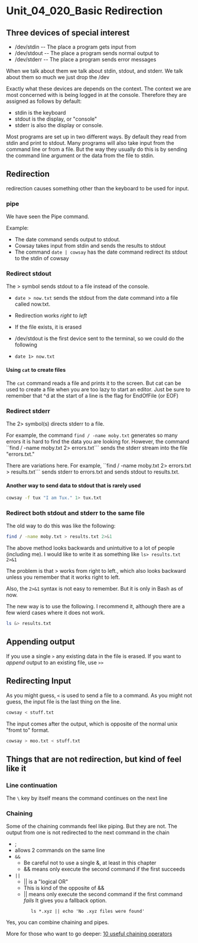 # Unit_04_020_Basic Redirection

## Three devices of special interest

* /dev/stdin  -- The place a program gets input from
* /dev/stdout -- The place a program sends normal output to
* /dev/stderr -- The place a program sends error messages

When we talk about them we talk about stdin, stdout, and stderr.  We talk about them so much we just drop the /dev

Exactly what these devices are depends on the context.  The context we are most concerned with is being logged in at the console.  Therefore they are assigned as follows by default:

* stdin is the keyboard
* stdout is the display, or "console"
* stderr is also the display or console.

Most programs are set up in two different ways.  By default they read from stdin and print to stdout.  Many programs will also take input from the command line or from a file.  But the way they usually do this is by sending the command line argument or the data from the file to stdin.

## Redirection

redirection causes something other than the keyboard to be used for input.

### pipe

We have seen the Pipe command.  

Example:  
   * The date command sends output to stdout.
   * Cowsay takes input from stdin and sends the results to stdout
   * The command ```date | cowsay``` has the date command redirect its stdout to the stdin of cowsay

### Redirect stdout

The > symbol sends stdout to a file instead of the console.

* ```date > now.txt``` sends the stdout from the date command into a file called now.txt.

* Redirection works *right* to *left*
* If the file exists, it is erased
* /dev/stdout is the first device sent to the terminal, so we could do the following
* ```date 1> now.txt```

#### Using ```cat``` to create files

The ```cat``` command reads a file and prints it to the screen.  But cat can be used to create a file when you are too lazy to start an editor.  Just be sure to remember that ^d at the start of a line is the flag for EndOfFile (or EOF)



### Redirect stderr 

The 2> symbol(s) directs stderr to a file.

For example, the command ```find / -name moby.txt``` generates so many errors it is hard to find the data you are looking for.  However, the command ``find / -name moby.txt 2> errors.txt``` sends the stderr stream into the file "errors.txt."

There are variations here.  For example, ``find / -name moby.txt 2> errors.txt > results.txt``` sends stderr to errors.txt and sends stdout to results.txt.

#### Another way to send data to stdout that is rarely used

```bash
cowsay -f tux "I am Tux." 1> tux.txt
```

### Redirect both stdout and stderr to the same file

The old way to do this was like the following:

```bash
find / -name moby.txt > results.txt 2>&1
```

The above method looks backwards and unintuitive to a lot of people (including me).  I would like to write it as something like ```ls> results.txt  2>&1 ```

The problem is that > works from right to left., which also looks backward unless you remember that it works right to left.

Also, the ```2>&1``` syntax is not easy to remember. But it is only in Bash as of now.

The new way is to use the following.  I recommend it, although there are a few wierd cases where it does not work.  

```bash
ls &> results.txt
```

## Appending output

If you use a single ```>``` any existing data in the file is erased.  If you want to *append* output to an existing file, use ```>>```

## Redirecting Input

As you might guess, ```<``` is used to  send a file to a command.  As you might not guess, the input file is the last thing on the line.

```bash
cowsay < stuff.txt
```

The input comes after the output, which is opposite of the normal unix "fromt to" format.

```bash
cowsay > moo.txt < stuff.txt
```

## Things that are not redirection, but kind of feel like it

### Line continuation

The ```\``` key by itself means the command continues on the next line

### Chaining

Some of the chaining commands feel like piping.  But they are not.  The output from one is not redirected to the next command in the chain

*  ; 
  * allows 2 commands on the same line
* ```&&```  
  * Be careful not to use a single &, at least in this chapter
  * && means only execute the second command if the first succeeds
* ```||```  
  * || is a "logical OR"  
  * This is kind of the opposite of &&
  * || means only execute the second command if the first command *fails*  It gives you a fallback option.
  ```
        ls *.xyz || echo 'No .xyz files were found'

Yes, you can combine chaining and pipes.


More for those who want to go deeper: [10 useful chaining operators](https://www.tecmint.com/chaining-operators-in-linux-with-practical-examples/)
